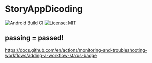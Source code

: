 # StoryAppDicoding

![Android Build CI](https://github.com/adi-itgg/StoryAppDicoding/actions/workflows/android.yml/badge.svg?branch=master)
[![License: MIT](https://img.shields.io/badge/License-MIT-yellow.svg)](LICENSE)

## passing = passed!
https://docs.github.com/en/actions/monitoring-and-troubleshooting-workflows/adding-a-workflow-status-badge
